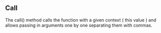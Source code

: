 ## Call

The call() method calls the function with a given context ( this value ) and allows passing in arguments one by one separating them with commas.
